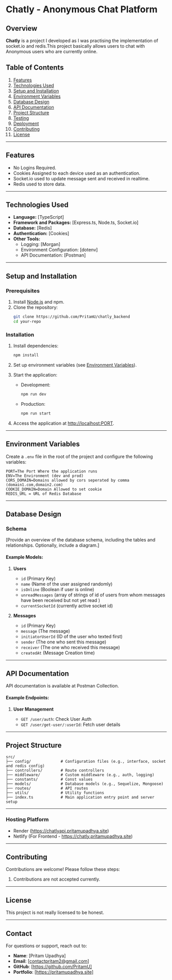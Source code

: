 # Chatly - Anonymous Chat Platform

## Overview

**Chatly** is a project I developed as I was practising the implementation
of socket.io and redis.This project basically allows users to chat with Anonymous
users who are currently online.

## Table of Contents

1. [Features](#features)
2. [Technologies Used](#technologies-used)
3. [Setup and Installation](#setup-and-installation)
4. [Environment Variables](#environment-variables)
5. [Database Design](#database-design)
6. [API Documentation](#api-documentation)
7. [Project Structure](#project-structure)
8. [Testing](#testing)
9. [Deployment](#deployment)
10. [Contributing](#contributing)
11. [License](#license)

---

## Features

- No Logins Required.
- Cookies Assigned to each device used as an authentication.
- Socket.io used to update message sent and received in realtime.
- Redis used to store data.

---

## Technologies Used

- **Language:** [TypeScript]
- **Framework and Packages:** [Express.ts, Node.ts, Socket.io]
- **Database:** [Redis]
- **Authentication:** [Cookies]
- **Other Tools:**
  - Logging: [Morgan]
  - Environment Configuration: [dotenv]
  - API Documentation: [Postman]

---

## Setup and Installation

### Prerequisites

1. Install [Node.js](https://nodejs.org/) and npm.
2. Clone the repository:
   ```bash
   git clone https://github.com/PritamU/chatly_backend
   cd your-repo
   ```

### Installation

1. Install dependencies:

   ```bash
   npm install
   ```

2. Set up environment variables (see [Environment Variables](#environment-variables)).

3. Start the application:

   - Development:
     ```bash
     npm run dev
     ```
   - Production:
     ```bash
     npm run start
     ```

4. Access the application at [http://localhost:PORT](http://localhost:PORT).

---

## Environment Variables

Create a `.env` file in the root of the project and configure the following variables:

```plaintext
PORT=The Port Where the application runs
ENV=The Environment (dev and prod)
CORS_DOMAIN=Domains allowed by cors seperated by comma (domain1.com,domain2.com)
COOKIE_DOMAIN=Domain Allowed to set cookie
REDIS_URL = URL of Redis Database
```

---

## Database Design

### Schema

[Provide an overview of the database schema, including the tables and relationships. Optionally, include a diagram.]

#### Example Models:

1. **Users**

   - `id` (Primary Key)
   - `name` (Name of the user assigned randomly)
   - `isOnline` (Boolean if user is online)
   - `unreadMessages` (array of strings of id of users from whom messages have been received but not yet read )
   - `currentSocketId` (currently active socket id)

2. **Messages**
   - `id` (Primary Key)
   - `message` (The message)
   - `initiatorUserId` (ID of the user who texted first)
   - `sender` (The one who sent this message)
   - `receiver` (The one who received this message)
   - `createdAt` (Message Creation time)

---

## API Documentation

API documentation is available at Postman Collection.

#### Example Endpoints:

1. **User Management**

   - `GET /user/auth`: Check User Auth
   - `GET /user/get-user/:userId`: Fetch user details

---

## Project Structure

```plaintext
src/
├── config/             # Configuration files (e.g., interface, socket and redis config)
├── controllers/        # Route controllers
├── middleware/         # Custom middleware (e.g., auth, logging)
├── constants/          # Const values
├── models/             # Database models (e.g., Sequelize, Mongoose)
├── routes/             # API routes
├── utils/              # Utility functions
├── index.ts            # Main application entry point and server setup
```

---

### Hosting Platform

- Render (https://chatlyapi.pritamupadhya.site)
- Netlify (For Frontend - https://chatly.pritamupadhya.site)

---

## Contributing

Contributions are welcome! Please follow these steps:

1. Contributions are not accepted currently.

---

## License

This project is not really licensed to be honest.

---

## Contact

For questions or support, reach out to:

- **Name**: [Pritam Upadhya]
- **Email**: [contactpritam2@gmail.com]
- **GitHub**: [https://github.com/PritamU]
- **Portfolio**: [https://pritamupadhya.site]
